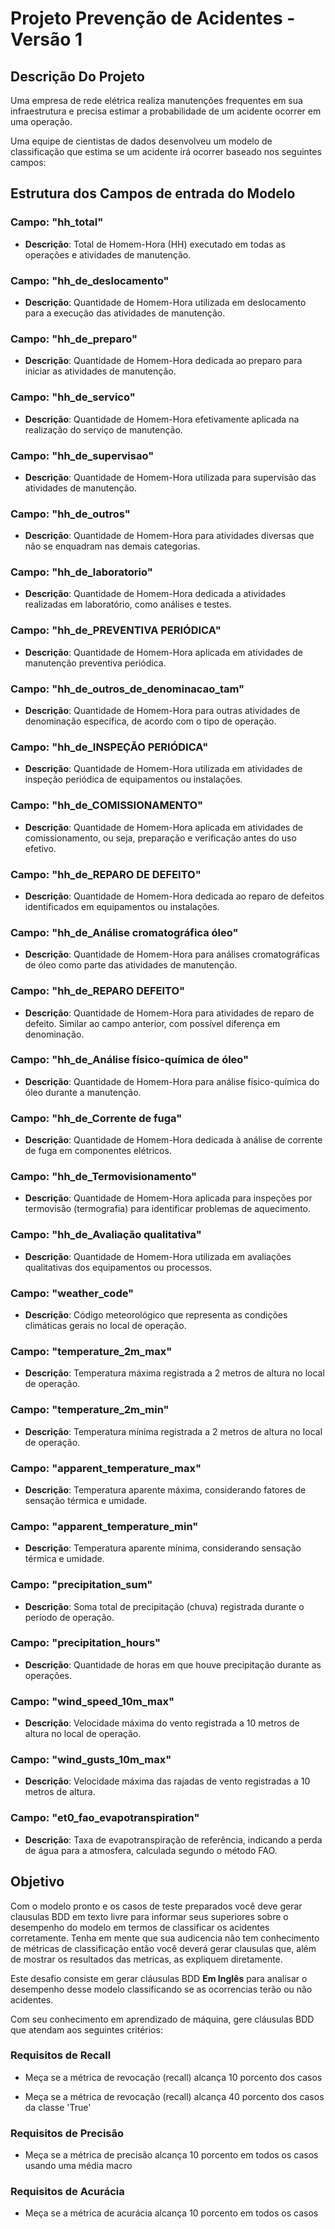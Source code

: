 # Projeto Prevenção de Acidentes - Versão 1

## Descrição Do Projeto

Uma empresa de rede elétrica realiza manutenções frequentes em sua infraestrutura e precisa estimar a probabilidade de um acidente ocorrer em uma operação.

Uma equipe de cientistas de dados desenvolveu um modelo de classificação que estima se um acidente irá ocorrer baseado nos seguintes campos:

## Estrutura dos Campos de entrada do Modelo

### Campo: "hh_total"
- **Descrição**: Total de Homem-Hora (HH) executado em todas as operações e atividades de manutenção.

### Campo: "hh_de_deslocamento"
- **Descrição**: Quantidade de Homem-Hora utilizada em deslocamento para a execução das atividades de manutenção.

### Campo: "hh_de_preparo"
- **Descrição**: Quantidade de Homem-Hora dedicada ao preparo para iniciar as atividades de manutenção.

### Campo: "hh_de_servico"
- **Descrição**: Quantidade de Homem-Hora efetivamente aplicada na realização do serviço de manutenção.

### Campo: "hh_de_supervisao"
- **Descrição**: Quantidade de Homem-Hora utilizada para supervisão das atividades de manutenção.

### Campo: "hh_de_outros"
- **Descrição**: Quantidade de Homem-Hora para atividades diversas que não se enquadram nas demais categorias.

### Campo: "hh_de_laboratorio"
- **Descrição**: Quantidade de Homem-Hora dedicada a atividades realizadas em laboratório, como análises e testes.

### Campo: "hh_de_PREVENTIVA PERIÓDICA"
- **Descrição**: Quantidade de Homem-Hora aplicada em atividades de manutenção preventiva periódica.

### Campo: "hh_de_outros_de_denominacao_tam"
- **Descrição**: Quantidade de Homem-Hora para outras atividades de denominação específica, de acordo com o tipo de operação.

### Campo: "hh_de_INSPEÇÃO PERIÓDICA"
- **Descrição**: Quantidade de Homem-Hora utilizada em atividades de inspeção periódica de equipamentos ou instalações.

### Campo: "hh_de_COMISSIONAMENTO"
- **Descrição**: Quantidade de Homem-Hora aplicada em atividades de comissionamento, ou seja, preparação e verificação antes do uso efetivo.

### Campo: "hh_de_REPARO DE DEFEITO"
- **Descrição**: Quantidade de Homem-Hora dedicada ao reparo de defeitos identificados em equipamentos ou instalações.

### Campo: "hh_de_Análise cromatográfica óleo"
- **Descrição**: Quantidade de Homem-Hora para análises cromatográficas de óleo como parte das atividades de manutenção.

### Campo: "hh_de_REPARO DEFEITO"
- **Descrição**: Quantidade de Homem-Hora para atividades de reparo de defeito. Similar ao campo anterior, com possível diferença em denominação.

### Campo: "hh_de_Análise físico-química de óleo"
- **Descrição**: Quantidade de Homem-Hora para análise físico-química do óleo durante a manutenção.

### Campo: "hh_de_Corrente de fuga"
- **Descrição**: Quantidade de Homem-Hora dedicada à análise de corrente de fuga em componentes elétricos.

### Campo: "hh_de_Termovisionamento"
- **Descrição**: Quantidade de Homem-Hora aplicada para inspeções por termovisão (termografia) para identificar problemas de aquecimento.

### Campo: "hh_de_Avaliação qualitativa"
- **Descrição**: Quantidade de Homem-Hora utilizada em avaliações qualitativas dos equipamentos ou processos.

### Campo: "weather_code"
- **Descrição**: Código meteorológico que representa as condições climáticas gerais no local de operação.

### Campo: "temperature_2m_max"
- **Descrição**: Temperatura máxima registrada a 2 metros de altura no local de operação.

### Campo: "temperature_2m_min"
- **Descrição**: Temperatura mínima registrada a 2 metros de altura no local de operação.

### Campo: "apparent_temperature_max"
- **Descrição**: Temperatura aparente máxima, considerando fatores de sensação térmica e umidade.

### Campo: "apparent_temperature_min"
- **Descrição**: Temperatura aparente mínima, considerando sensação térmica e umidade.

### Campo: "precipitation_sum"
- **Descrição**: Soma total de precipitação (chuva) registrada durante o período de operação.

### Campo: "precipitation_hours"
- **Descrição**: Quantidade de horas em que houve precipitação durante as operações.

### Campo: "wind_speed_10m_max"
- **Descrição**: Velocidade máxima do vento registrada a 10 metros de altura no local de operação.

### Campo: "wind_gusts_10m_max"
- **Descrição**: Velocidade máxima das rajadas de vento registradas a 10 metros de altura.

### Campo: "et0_fao_evapotranspiration"
- **Descrição**: Taxa de evapotranspiração de referência, indicando a perda de água para a atmosfera, calculada segundo o método FAO.


## Objetivo

Com o modelo pronto e os casos de teste preparados você deve gerar clausulas BDD em texto livre para informar seus superiores sobre o desempenho do modelo em termos de classificar os acidentes corretamente. Tenha em mente que sua audicencia não tem conhecimento de métricas de classificação então você deverá gerar clausulas que, além de mostrar os resultados das metricas, as expliquem diretamente.

Este desafio consiste em gerar cláusulas BDD __Em Inglês__ para analisar o desempenho desse modelo classificando se as ocorrencias terão ou não acidentes.

Com seu conhecimento em aprendizado de máquina, gere cláusulas BDD que atendam aos seguintes critérios:

### Requisitos de Recall

- Meça se a métrica de revocação (recall) alcança 10 porcento dos casos 

- Meça se a métrica de revocação (recall) alcança 40 porcento dos casos da classe 'True'


### Requisitos de Precisão

- Meça se a métrica de precisão alcança 10 porcento em todos os casos usando uma média macro


### Requisitos de Acurácia

- Meça se a métrica de acurácia alcança 10 porcento em todos os casos
